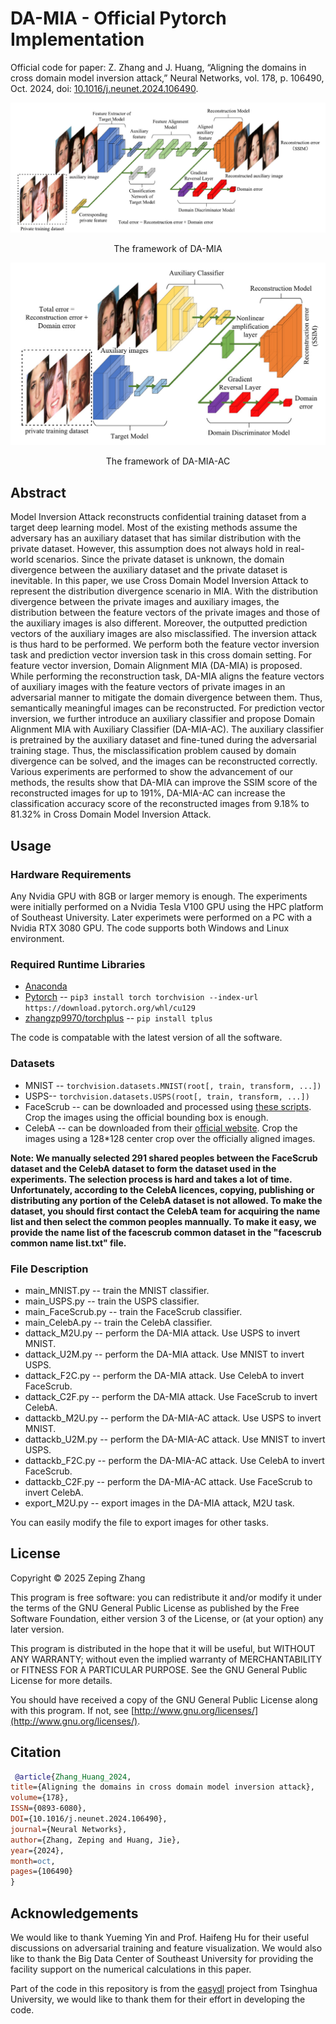 # DA-MIA - Official Pytorch Implementation

 Official code for paper: Z. Zhang and J. Huang, “Aligning the domains in cross domain model inversion attack,” Neural Networks, vol. 178, p. 106490, Oct. 2024, doi: [10.1016/j.neunet.2024.106490](https://doi.org/10.1016/j.neunet.2024.106490).

![1758977455574](image/README/1758977455574.png)

<p align="center">The framework of DA-MIA</p>

![1758977495992](image/README/1758977495992.png)

<p align="center">The framework of DA-MIA-AC</p>

## Abstract

Model Inversion Attack reconstructs confidential training dataset from a target deep learning model. Most of the existing methods assume the adversary has an auxiliary dataset that has similar distribution with the private dataset. However, this assumption does not always hold in real-world scenarios. Since the private dataset is unknown, the domain divergence between the auxiliary dataset and the private dataset is inevitable. In this paper, we use Cross Domain Model Inversion Attack to represent the distribution divergence scenario in MIA. With the distribution divergence between the private images and auxiliary images, the distribution between the feature vectors of the private images and those of the auxiliary images is also different. Moreover, the outputted prediction vectors of the auxiliary images are also misclassified. The inversion attack is thus hard to be performed. We perform both the feature vector inversion task and prediction vector inversion task in this cross domain setting. For feature vector inversion, Domain Alignment MIA (DA-MIA) is proposed. While performing the reconstruction task, DA-MIA aligns the feature vectors of auxiliary images with the feature vectors of private images in an adversarial manner to mitigate the domain divergence between them. Thus, semantically meaningful images can be reconstructed. For prediction vector inversion, we further introduce an auxiliary classifier and propose Domain Alignment MIA with Auxiliary Classifier (DA-MIA-AC). The auxiliary classifier is pretrained by the auxiliary dataset and fine-tuned during the adversarial training stage. Thus, the misclassification problem caused by domain divergence can be solved, and the images can be reconstructed correctly. Various experiments are performed to show the advancement of our methods, the results show that DA-MIA can improve the SSIM score of the reconstructed images for up to 191%, DA-MIA-AC can increase the classification accuracy score of the reconstructed images from 9.18% to 81.32% in Cross Domain Model Inversion Attack.

## Usage

### Hardware Requirements

Any Nvidia GPU with 8GB or larger memory is enough. The experiments were initially performed on a Nvidia Tesla V100 GPU using the HPC platform of Southeast University. Later experimets were performed on a PC with a Nvidia RTX 3080 GPU. The code supports both Windows and Linux environment.

### Required Runtime Libraries

* [Anaconda](https://www.anaconda.com/download/)
* [Pytorch](https://pytorch.org/) --  `pip3 install torch torchvision --index-url https://download.pytorch.org/whl/cu129`
* [zhangzp9970/torchplus](https://github.com/zhangzp9970/torchplus) -- `pip install tplus`

The code is compatable with the latest version of all the software.

### Datasets

* MNIST -- `torchvision.datasets.MNIST(root[, train, transform, ...])`
* USPS-- `torchvision.datasets.USPS(root[, train, transform, ...])`
* FaceScrub -- can be downloaded and processed using [these scripts](https://github.com/zhangzp9970/FaceScrub). Crop the images using the official bounding box is enough.
* CelebA -- can be downloaded from their [official website](https://mmlab.ie.cuhk.edu.hk/projects/CelebA.html). Crop the images using a 128*128 center crop over the officially aligned images.

**Note: We manually selected 291 shared peoples between the FaceScrub dataset and the CelebA dataset to form the dataset used in the experiments. The selection process is hard and takes a lot of time. Unfortunately, according to the CelebA licences, copying, publishing or distributing any portion of the CelebA dataset is not allowed. To make the dataset, you should first contact the CelebA team for acquiring the name list and then select the common peoples mannually. To make it easy, we provide the name list of the facescrub common dataset in the "facescrub common name list.txt" file.**

### File Description

* main_MNIST.py -- train the MNIST classifier.
* main_USPS.py -- train the USPS classifier.
* main_FaceScrub.py -- train the FaceScrub classifier.
* main_CelebA.py -- train the CelebA classifier.
* dattack_M2U.py -- perform the DA-MIA attack. Use USPS to invert MNIST.
* dattack_U2M.py -- perform the DA-MIA attack. Use MNIST to invert USPS.
* dattack_F2C.py -- perform the DA-MIA attack. Use CelebA to invert FaceScrub.
* dattack_C2F.py -- perform the DA-MIA attack. Use FaceScrub to invert CelebA.
* dattackb_M2U.py -- perform the DA-MIA-AC attack. Use USPS to invert MNIST.
* dattackb_U2M.py -- perform the DA-MIA-AC attack. Use MNIST to invert USPS.
* dattackb_F2C.py -- perform the DA-MIA-AC attack. Use CelebA to invert FaceScrub.
* dattackb_C2F.py -- perform the DA-MIA-AC attack. Use FaceScrub to invert CelebA.
* export_M2U.py -- export images in the DA-MIA attack, M2U task.

You can easily modify the file to export images for other tasks.

## License

Copyright © 2025 Zeping Zhang

This program is free software: you can redistribute it
and/or modify it under the terms of the GNU General Public License as
published by the Free Software Foundation, either version 3 of the
License, or (at your option) any later version.

This program is distributed in the hope that it will be
useful, but WITHOUT ANY WARRANTY; without even the implied warranty of
MERCHANTABILITY or FITNESS FOR A PARTICULAR PURPOSE. See the GNU General
 Public License for more details.

You should have received a copy of the GNU General Public License along with this program. If not, see [http://www.gnu.org/licenses/](http://www.gnu.org/licenses/).

## Citation

```bibtex
 @article{Zhang_Huang_2024, 
title={Aligning the domains in cross domain model inversion attack}, 
volume={178}, 
ISSN={0893-6080}, 
DOI={10.1016/j.neunet.2024.106490}, 
journal={Neural Networks}, 
author={Zhang, Zeping and Huang, Jie}, 
year={2024}, 
month=oct, 
pages={106490} 
}
```

## Acknowledgements

We would like to thank Yueming Yin and Prof. Haifeng Hu for their useful discussions on adversarial training and feature visualization. We would also like to thank the Big Data Center of Southeast University for providing the facility support on the numerical calculations in this paper.

Part of the code in this repository is from the [easydl](https://pypi.org/project/easydl/) project from Tsinghua University, we would like to thank them for their effort in developing the code.
